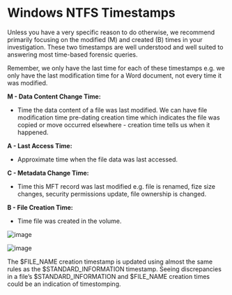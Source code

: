 # Windows NTFS Timestamps

Unless you have a very specific reason to do otherwise, we recommend primarily focusing on the modified (M) and created (B) times in your investigation. These two timestamps are well understood and well suited to answering most time-based forensic queries.

Remember, we only have the last time for each of these timestamps e.g. we only have the last modification time for a Word document, not every time it was modified.

**M - Data Content Change Time:**
- Time the data content of a file was last modified. We can have file modification time pre-dating creation time which indicates the file was copied or move occurred elsewhere - creation time tells us when it happened.

**A - Last Access Time:**
- Approximate time when the file data was last accessed.

**C - Metadata Change Time:**
- Time this MFT record was last modified e.g. file is renamed, fize size changes, security permissions update, file ownership is changed.

**B - File Creation Time:**
- Time file was created in the volume.

![image](https://github.com/jwardsmith/Blue-Team-Scripts/assets/31498830/d2b06eeb-9774-489c-93ed-72d39efd7208)

![image](https://github.com/jwardsmith/Blue-Team-Scripts/assets/31498830/86d0bbb1-145f-4aad-874e-d83218a26655)

The $FILE_NAME creation timestamp is updated using almost the same rules as the $STANDARD_INFORMATION timestamp. Seeing discrepancies in a file’s $STANDARD_INFORMATION and $FILE_NAME creation times could be an indication of timestomping.
